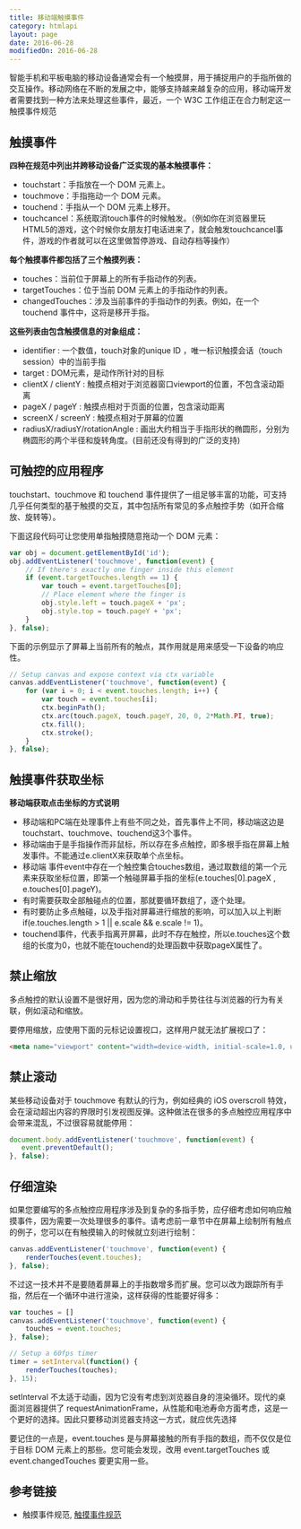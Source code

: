 ```yaml
---
title: 移动端触摸事件
category: htmlapi
layout: page
date: 2016-06-28
modifiedOn: 2016-06-28
---
```


智能手机和平板电脑的移动设备通常会有一个触摸屏，用于捕捉用户的手指所做的交互操作。移动网络在不断的发展之中，能够支持越来越复杂的应用，移动端开发者需要找到一种方法来处理这些事件，最近，一个 W3C 工作组正在合力制定这一触摸事件规范

## 触摸事件

**四种在规范中列出并跨移动设备广泛实现的基本触摸事件：**  

- touchstart：手指放在一个 DOM 元素上。
- touchmove：手指拖动一个 DOM 元素。
- touchend：手指从一个 DOM 元素上移开。
- touchcancel：系统取消touch事件的时候触发。（例如你在浏览器里玩HTML5的游戏，这个时候你女朋友打电话进来了，就会触发touchcancel事件，游戏的作者就可以在这里做暂停游戏、自动存档等操作）

**每个触摸事件都包括了三个触摸列表：**  

- touches：当前位于屏幕上的所有手指动作的列表。
- targetTouches：位于当前 DOM 元素上的手指动作的列表。
- changedTouches：涉及当前事件的手指动作的列表。例如，在一个 touchend 事件中，这将是移开手指。

**这些列表由包含触摸信息的对象组成：**  

- identifier : 一个数值，touch对象的unique ID ，唯一标识触摸会话（touch session）中的当前手指
- target : DOM元素，是动作所针对的目标
- clientX / clientY : 触摸点相对于浏览器窗口viewport的位置，不包含滚动距离
- pageX / pageY : 触摸点相对于页面的位置，包含滚动距离
- screenX / screenY : 触摸点相对于屏幕的位置
- radiusX/radiusY/rotationAngle : 画出大约相当于手指形状的椭圆形，分别为椭圆形的两个半径和旋转角度。(目前还没有得到的广泛的支持)


## 可触控的应用程序

touchstart、touchmove 和 touchend 事件提供了一组足够丰富的功能，可支持几乎任何类型的基于触摸的交互，其中包括所有常见的多点触控手势（如开合缩放、旋转等）。  

下面这段代码可让您使用单指触摸随意拖动一个 DOM 元素：  

```javascript
var obj = document.getElementById('id');
obj.addEventListener('touchmove', function(event) {
    // If there's exactly one finger inside this element
    if (event.targetTouches.length == 1) {
        var touch = event.targetTouches[0];
        // Place element where the finger is
        obj.style.left = touch.pageX + 'px';
        obj.style.top = touch.pageY + 'px';
    }
}, false);
```

下面的示例显示了屏幕上当前所有的触点，其作用就是用来感受一下设备的响应性。

```javascript
// Setup canvas and expose context via ctx variable
canvas.addEventListener('touchmove', function(event) {
    for (var i = 0; i < event.touches.length; i++) {
        var touch = event.touches[i];
        ctx.beginPath();
        ctx.arc(touch.pageX, touch.pageY, 20, 0, 2*Math.PI, true);
        ctx.fill();
        ctx.stroke();
    }
}, false);
```

## 触摸事件获取坐标

**移动端获取点击坐标的方式说明**  

- 移动端和PC端在处理事件上有些不同之处，首先事件上不同，移动端这边是touchstart、touchmove、touchend这3个事件。
- 移动端由于是手指操作而非鼠标，所以存在多点触控，即多根手指在屏幕上触发事件。不能通过e.clientX来获取单个点坐标。
- 移动端 事件event中存在一个触控集合touches数组，通过取数组的第一个元素来获取坐标位置，即第一个触碰屏幕手指的坐标(e.touches[0].pageX , e.touches[0].pageY)。
- 有时需要获取全部触碰点的位置，那就要循环数组了，逐个处理。
- 有时要防止多点触碰，以及手指对屏幕进行缩放的影响，可以加入以上判断if(e.touches.length > 1 \|\| e.scale && e.scale != 1)。
- touchend事件，代表手指离开屏幕，此时不存在触控，所以e.touches这个数组的长度为0，也就不能在touchend的处理函数中获取pageX属性了。

## 禁止缩放

多点触控的默认设置不是很好用，因为您的滑动和手势往往与浏览器的行为有关联，例如滚动和缩放。  

要停用缩放，应使用下面的元标记设置视口，这样用户就无法扩展视口了：  

```html
<meta name="viewport" content="width=device-width, initial-scale=1.0, user-scalable=no">
```

## 禁止滚动

某些移动设备对于 touchmove 有默认的行为，例如经典的 iOS overscroll 特效，会在滚动超出内容的界限时引发视图反弹。这种做法在很多的多点触控应用程序中会带来混乱，不过很容易就能停用：

```javascript
document.body.addEventListener('touchmove', function(event) {
   event.preventDefault();
}, false); 
```

## 仔细渲染

如果您要编写的多点触控应用程序涉及到复杂的多指手势，应仔细考虑如何响应触摸事件，因为需要一次处理很多的事件。请考虑前一章节中在屏幕上绘制所有触点的例子，您可以在有触摸输入的时候就立刻进行绘制：

```javascript
canvas.addEventListener('touchmove', function(event) {
    renderTouches(event.touches);
}, false);
```
不过这一技术并不是要随着屏幕上的手指数增多而扩展。您可以改为跟踪所有手指，然后在一个循环中进行渲染，这样获得的性能要好得多：

```javascript
var touches = []
canvas.addEventListener('touchmove', function(event) {
    touches = event.touches;
}, false);

// Setup a 60fps timer
timer = setInterval(function() {
    renderTouches(touches);
}, 15);
```

setInterval 不太适于动画，因为它没有考虑到浏览器自身的渲染循环。现代的桌面浏览器提供了 requestAnimationFrame，从性能和电池寿命方面考虑，这是一个更好的选择。因此只要移动浏览器支持这一方式，就应优先选择  

要记住的一点是，event.touches 是与屏幕接触的所有手指的数组，而不仅仅是位于目标 DOM 元素上的那些。您可能会发现，改用 event.targetTouches 或 event.changedTouches 要更实用一些。


## 参考链接

- 触摸事件规范, [触摸事件规范](https://dvcs.w3.org/hg/webevents/raw-file/tip/touchevents.html)